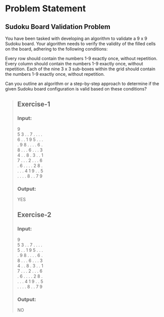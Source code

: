# Problem Statement
## Sudoku Board Validation Problem
You have been tasked with developing an algorithm to validate a 9 x 9 Sudoku board. Your algorithm needs to verify the validity of the filled cells on the board, adhering to the following conditions:

Every row should contain the numbers 1-9 exactly once, without repetition.
Every column should contain the numbers 1-9 exactly once, without repetition.
Each of the nine 3 x 3 sub-boxes within the grid should contain the numbers 1-9 exactly once, without repetition.

Can you outline an algorithm or a step-by-step approach to determine if the given Sudoku board configuration is valid based on these conditions?

>## Exercise-1
>### Input:
>9  
>5 3 . . 7 . . . .  
>6 . . 1 9 5 . . .  
>. 9 8 . . . . 6 .  
>8 . . . 6 . . . 3  
>4 . . 8 . 3 . . 1  
>7 . . . 2 . . . 6  
>. 6 . . . . 2 8 .  
>. . . 4 1 9 . . 5  
>. . . . 8 . . 7 9  
>### Output:
>YES
>## Exercise-2
>### Input:
>9  
>5 3 . . 7 . . . .  
>5 . . 1 9 5 . . .  
>. 9 8 . . . . 6 .  
>8 . . . 6 . . . 3  
>4 . . 8 . 3 . . 1  
>7 . . . 2 . . . 6  
>. 6 . . . . 2 8 .  
>. . . 4 1 9 . . 5  
>. . . . 8 . . 7 9  
>### Output:
>NO
